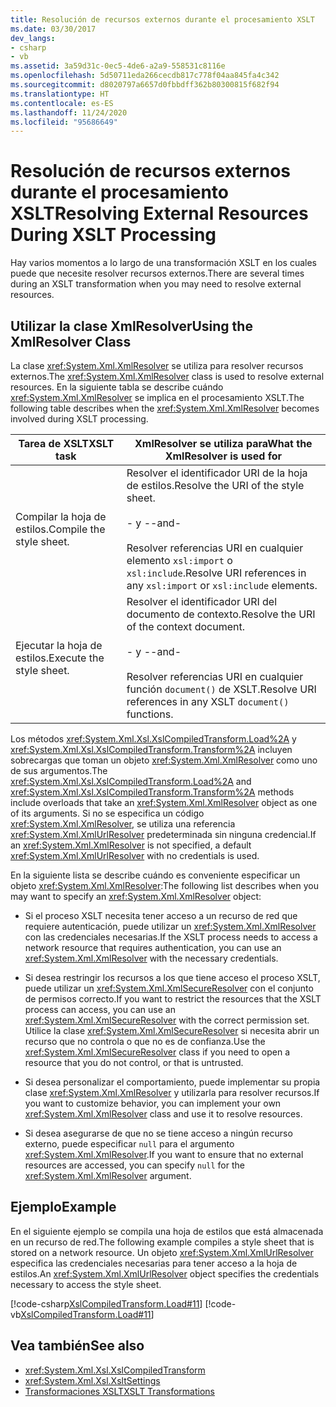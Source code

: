 ```yaml
---
title: Resolución de recursos externos durante el procesamiento XSLT
ms.date: 03/30/2017
dev_langs:
- csharp
- vb
ms.assetid: 3a59d31c-0ec5-4de6-a2a9-558531c8116e
ms.openlocfilehash: 5d50711eda266cecdb817c778f04aa845fa4c342
ms.sourcegitcommit: d8020797a6657d0fbbdff362b80300815f682f94
ms.translationtype: HT
ms.contentlocale: es-ES
ms.lasthandoff: 11/24/2020
ms.locfileid: "95686649"
---
```

# <a name="resolving-external-resources-during-xslt-processing"></a><span data-ttu-id="03338-102">Resolución de recursos externos durante el procesamiento XSLT</span><span class="sxs-lookup"><span data-stu-id="03338-102">Resolving External Resources During XSLT Processing</span></span>

<span data-ttu-id="03338-103">Hay varios momentos a lo largo de una transformación XSLT en los cuales puede que necesite resolver recursos externos.</span><span class="sxs-lookup"><span data-stu-id="03338-103">There are several times during an XSLT transformation when you may need to resolve external resources.</span></span>  
  
## <a name="using-the-xmlresolver-class"></a><span data-ttu-id="03338-104">Utilizar la clase XmlResolver</span><span class="sxs-lookup"><span data-stu-id="03338-104">Using the XmlResolver Class</span></span>  

 <span data-ttu-id="03338-105">La clase <xref:System.Xml.XmlResolver> se utiliza para resolver recursos externos.</span><span class="sxs-lookup"><span data-stu-id="03338-105">The <xref:System.Xml.XmlResolver> class is used to resolve external resources.</span></span> <span data-ttu-id="03338-106">En la siguiente tabla se describe cuándo <xref:System.Xml.XmlResolver> se implica en el procesamiento XSLT.</span><span class="sxs-lookup"><span data-stu-id="03338-106">The following table describes when the <xref:System.Xml.XmlResolver> becomes involved during XSLT processing.</span></span>  
  
|<span data-ttu-id="03338-107">Tarea de XSLT</span><span class="sxs-lookup"><span data-stu-id="03338-107">XSLT task</span></span>|<span data-ttu-id="03338-108">XmlResolver se utiliza para</span><span class="sxs-lookup"><span data-stu-id="03338-108">What the XmlResolver is used for</span></span>|  
|---------------|--------------------------------------|  
|<span data-ttu-id="03338-109">Compilar la hoja de estilos.</span><span class="sxs-lookup"><span data-stu-id="03338-109">Compile the style sheet.</span></span>|<span data-ttu-id="03338-110">Resolver el identificador URI de la hoja de estilos.</span><span class="sxs-lookup"><span data-stu-id="03338-110">Resolve the URI of the style sheet.</span></span><br /><br /> <span data-ttu-id="03338-111">\- y -</span><span class="sxs-lookup"><span data-stu-id="03338-111">-and-</span></span><br /><br /> <span data-ttu-id="03338-112">Resolver referencias URI en cualquier elemento `xsl:import` o `xsl:include`.</span><span class="sxs-lookup"><span data-stu-id="03338-112">Resolve URI references in any `xsl:import` or `xsl:include` elements.</span></span>|  
|<span data-ttu-id="03338-113">Ejecutar la hoja de estilos.</span><span class="sxs-lookup"><span data-stu-id="03338-113">Execute the style sheet.</span></span>|<span data-ttu-id="03338-114">Resolver el identificador URI del documento de contexto.</span><span class="sxs-lookup"><span data-stu-id="03338-114">Resolve the URI of the context document.</span></span><br /><br /> <span data-ttu-id="03338-115">\- y -</span><span class="sxs-lookup"><span data-stu-id="03338-115">-and-</span></span><br /><br /> <span data-ttu-id="03338-116">Resolver referencias URI en cualquier función `document()` de XSLT.</span><span class="sxs-lookup"><span data-stu-id="03338-116">Resolve URI references in any XSLT `document()` functions.</span></span>|  
  
 <span data-ttu-id="03338-117">Los métodos <xref:System.Xml.Xsl.XslCompiledTransform.Load%2A> y <xref:System.Xml.Xsl.XslCompiledTransform.Transform%2A> incluyen sobrecargas que toman un objeto <xref:System.Xml.XmlResolver> como uno de sus argumentos.</span><span class="sxs-lookup"><span data-stu-id="03338-117">The <xref:System.Xml.Xsl.XslCompiledTransform.Load%2A> and <xref:System.Xml.Xsl.XslCompiledTransform.Transform%2A> methods include overloads that take an <xref:System.Xml.XmlResolver> object as one of its arguments.</span></span> <span data-ttu-id="03338-118">Si no se especifica un código <xref:System.Xml.XmlResolver>, se utiliza una referencia <xref:System.Xml.XmlUrlResolver> predeterminada sin ninguna credencial.</span><span class="sxs-lookup"><span data-stu-id="03338-118">If an <xref:System.Xml.XmlResolver> is not specified, a default <xref:System.Xml.XmlUrlResolver> with no credentials is used.</span></span>  
  
 <span data-ttu-id="03338-119">En la siguiente lista se describe cuándo es conveniente especificar un objeto <xref:System.Xml.XmlResolver>:</span><span class="sxs-lookup"><span data-stu-id="03338-119">The following list describes when you may want to specify an <xref:System.Xml.XmlResolver> object:</span></span>  
  
- <span data-ttu-id="03338-120">Si el proceso XSLT necesita tener acceso a un recurso de red que requiere autenticación, puede utilizar un <xref:System.Xml.XmlResolver> con las credenciales necesarias.</span><span class="sxs-lookup"><span data-stu-id="03338-120">If the XSLT process needs to access a network resource that requires authentication, you can use an <xref:System.Xml.XmlResolver> with the necessary credentials.</span></span>  
  
- <span data-ttu-id="03338-121">Si desea restringir los recursos a los que tiene acceso el proceso XSLT, puede utilizar un <xref:System.Xml.XmlSecureResolver> con el conjunto de permisos correcto.</span><span class="sxs-lookup"><span data-stu-id="03338-121">If you want to restrict the resources that the XSLT process can access, you can use an <xref:System.Xml.XmlSecureResolver> with the correct permission set.</span></span> <span data-ttu-id="03338-122">Utilice la clase <xref:System.Xml.XmlSecureResolver> si necesita abrir un recurso que no controla o que no es de confianza.</span><span class="sxs-lookup"><span data-stu-id="03338-122">Use the <xref:System.Xml.XmlSecureResolver> class if you need to open a resource that you do not control, or that is untrusted.</span></span>  
  
- <span data-ttu-id="03338-123">Si desea personalizar el comportamiento, puede implementar su propia clase <xref:System.Xml.XmlResolver> y utilizarla para resolver recursos.</span><span class="sxs-lookup"><span data-stu-id="03338-123">If you want to customize behavior, you can implement your own <xref:System.Xml.XmlResolver> class and use it to resolve resources.</span></span>  
  
- <span data-ttu-id="03338-124">Si desea asegurarse de que no se tiene acceso a ningún recurso externo, puede especificar `null` para el argumento <xref:System.Xml.XmlResolver>.</span><span class="sxs-lookup"><span data-stu-id="03338-124">If you want to ensure that no external resources are accessed, you can specify `null` for the <xref:System.Xml.XmlResolver> argument.</span></span>  
  
## <a name="example"></a><span data-ttu-id="03338-125">Ejemplo</span><span class="sxs-lookup"><span data-stu-id="03338-125">Example</span></span>  

 <span data-ttu-id="03338-126">En el siguiente ejemplo se compila una hoja de estilos que está almacenada en un recurso de red.</span><span class="sxs-lookup"><span data-stu-id="03338-126">The following example compiles a style sheet that is stored on a network resource.</span></span> <span data-ttu-id="03338-127">Un objeto <xref:System.Xml.XmlUrlResolver> especifica las credenciales necesarias para tener acceso a la hoja de estilos.</span><span class="sxs-lookup"><span data-stu-id="03338-127">An <xref:System.Xml.XmlUrlResolver> object specifies the credentials necessary to access the style sheet.</span></span>  
  
 [!code-csharp[XslCompiledTransform.Load#11](../../../../samples/snippets/csharp/VS_Snippets_Data/XslCompiledTransform.Load/CS/Xslt_Load_v2.cs#11)]
 [!code-vb[XslCompiledTransform.Load#11](../../../../samples/snippets/visualbasic/VS_Snippets_Data/XslCompiledTransform.Load/VB/Xslt_Load_v2.vb#11)]  
  
## <a name="see-also"></a><span data-ttu-id="03338-128">Vea también</span><span class="sxs-lookup"><span data-stu-id="03338-128">See also</span></span>

- <xref:System.Xml.Xsl.XslCompiledTransform>
- <xref:System.Xml.Xsl.XsltSettings>
- [<span data-ttu-id="03338-129">Transformaciones XSLT</span><span class="sxs-lookup"><span data-stu-id="03338-129">XSLT Transformations</span></span>](xslt-transformations.md)
